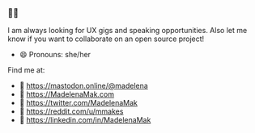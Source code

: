 ### 👋🦄

I am always looking for UX gigs and speaking opportunities. Also let me know if you want to collaborate on an open source project!

<!--
- 🔭 I’m currently working on ...
- 🌱 I’m currently learning ...
- 👯 I’m looking to collaborate on ...
- 🤔 I’m looking for help with ...
- 💬 Ask me about ...
-->

- 😄 Pronouns: she/her

Find me at:

- 🦬 https://mastodon.online/@madelena
- 🎨 https://MadelenaMak.com
- 🐤 https://twitter.com/MadelenaMak
- 🤖 https://reddit.com/u/mmakes
- 💼 https://linkedin.com/in/MadelenaMak

<!-- ![My GitHub Stats](https://github-readme-stats.vercel.app/api?username=Madelena&count_private=true&show_icons=true&title_color=C30052&icon_color=C30052&text_color=FFFFFF&bg_color=000000&hide_border=true#gh-dark-mode-only) -->
